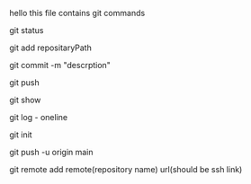 hello this file  contains git commands 

git status

git add repositaryPath

git commit -m "descrption"

git push

git show

git log - oneline

git init 

git push -u origin main

git remote add remote(repository name) url(should be ssh link) 
